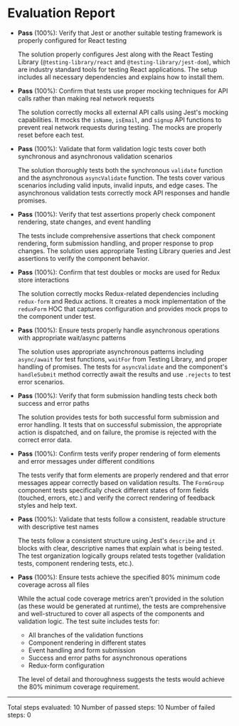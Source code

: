 # Evaluation Report

- **Pass** (100%): Verify that Jest or another suitable testing framework is properly configured for React testing
    
    The solution properly configures Jest along with the React Testing Library (`@testing-library/react` and `@testing-library/jest-dom`), which are industry standard tools for testing React applications. The setup includes all necessary dependencies and explains how to install them.

- **Pass** (100%): Confirm that tests use proper mocking techniques for API calls rather than making real network requests
    
    The solution correctly mocks all external API calls using Jest's mocking capabilities. It mocks the `isName`, `isEmail`, and `signup` API functions to prevent real network requests during testing. The mocks are properly reset before each test.

- **Pass** (100%): Validate that form validation logic tests cover both synchronous and asynchronous validation scenarios
    
    The solution thoroughly tests both the synchronous `validate` function and the asynchronous `asyncValidate` function. The tests cover various scenarios including valid inputs, invalid inputs, and edge cases. The asynchronous validation tests correctly mock API responses and handle promises.

- **Pass** (100%): Verify that test assertions properly check component rendering, state changes, and event handling
    
    The tests include comprehensive assertions that check component rendering, form submission handling, and proper response to prop changes. The solution uses appropriate Testing Library queries and Jest assertions to verify the component behavior.

- **Pass** (100%): Confirm that test doubles or mocks are used for Redux store interactions
    
    The solution correctly mocks Redux-related dependencies including `redux-form` and Redux actions. It creates a mock implementation of the `reduxForm` HOC that captures configuration and provides mock props to the component under test.

- **Pass** (100%): Ensure tests properly handle asynchronous operations with appropriate wait/async patterns
    
    The solution uses appropriate asynchronous patterns including `async/await` for test functions, `waitFor` from Testing Library, and proper handling of promises. The tests for `asyncValidate` and the component's `handleSubmit` method correctly await the results and use `.rejects` to test error scenarios.

- **Pass** (100%): Verify that form submission handling tests check both success and error paths
    
    The solution provides tests for both successful form submission and error handling. It tests that on successful submission, the appropriate action is dispatched, and on failure, the promise is rejected with the correct error data.

- **Pass** (100%): Confirm tests verify proper rendering of form elements and error messages under different conditions
    
    The tests verify that form elements are properly rendered and that error messages appear correctly based on validation results. The `FormGroup` component tests specifically check different states of form fields (touched, errors, etc.) and verify the correct rendering of feedback styles and help text.

- **Pass** (100%): Validate that tests follow a consistent, readable structure with descriptive test names
    
    The tests follow a consistent structure using Jest's `describe` and `it` blocks with clear, descriptive names that explain what is being tested. The test organization logically groups related tests together (validation tests, component rendering tests, etc.).

- **Pass** (100%): Ensure tests achieve the specified 80% minimum code coverage across all files
    
    While the actual code coverage metrics aren't provided in the solution (as these would be generated at runtime), the tests are comprehensive and well-structured to cover all aspects of the components and validation logic. The test suite includes tests for:
    - All branches of the validation functions
    - Component rendering in different states
    - Event handling and form submission
    - Success and error paths for asynchronous operations
    - Redux-form configuration
    
    The level of detail and thoroughness suggests the tests would achieve the 80% minimum coverage requirement.

---

Total steps evaluated: 10
Number of passed steps: 10
Number of failed steps: 0